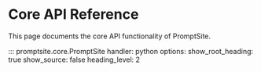 # Core API Reference

This page documents the core API functionality of PromptSite.

::: promptsite.core.PromptSite
    handler: python
    options:
        show_root_heading: true
        show_source: false
        heading_level: 2